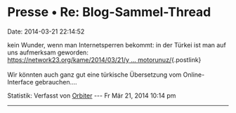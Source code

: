 Presse • Re: Blog-Sammel-Thread
===============================

Date: 2014-03-21 22:14:52

kein Wunder, wenn man Internetsperren bekommt: in der Türkei ist man auf
uns aufmerksam geworden:\
[https://network23.org/kame/2014/03/21/y \...
motorunuz/](https://network23.org/kame/2014/03/21/yacy-p2p-arama-motorunuz/){.postlink}\
\
Wir könnten auch ganz gut eine türkische Übersetzung vom
Online-Interface gebrauchen\....

Statistik: Verfasst von
[Orbiter](http://forum.yacy-websuche.de/memberlist.php?mode=viewprofile&u=2)
--- Fr Mär 21, 2014 10:14 pm

------------------------------------------------------------------------
